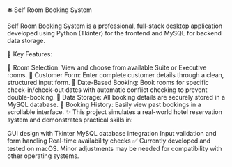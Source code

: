 🛎️ Self Room Booking System

Self Room Booking System is a professional, full-stack desktop application developed using Python (Tkinter) for the frontend and MySQL for backend data storage.

🔧 Key Features:

🏨 Room Selection: View and choose from available Suite or Executive rooms.
🧾 Customer Form: Enter complete customer details through a clean, structured input form.
📅 Date-Based Booking: Book rooms for specific check-in/check-out dates with automatic conflict checking to prevent double-booking.
💾 Data Storage: All booking details are securely stored in a MySQL database.
📂 Booking History: Easily view past bookings in a scrollable interface.
✨ This project simulates a real-world hotel reservation system and demonstrates practical skills in:

GUI design with Tkinter
MySQL database integration
Input validation and form handling
Real-time availability checks
✅ Currently developed and tested on macOS. Minor adjustments may be needed for compatibility with other operating systems.
